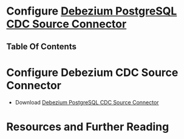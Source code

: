 # Configure [Debezium PostgreSQL CDC Source Connector](https://www.confluent.io/hub/debezium/debezium-connector-postgresql)

## Table Of Contents

# Configure Debezium CDC Source Connector

- Download [Debezium PostgreSQL CDC Source Connector](https://www.confluent.io/hub/debezium/debezium-connector-postgresql)

# Resources and Further Reading
